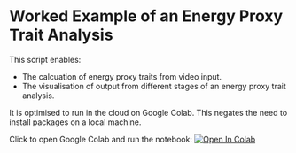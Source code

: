 # Worked Example of an Energy Proxy Trait Analysis

This script enables:

* The calcuation of energy proxy traits from video input.
* The visualisation of output from different stages of an energy proxy trait analysis.

It is optimised to run in the cloud on Google Colab. This negates the need to install packages on a local machine.

Click to open Google Colab and run the notebook: [![Open In Colab](https://colab.research.google.com/assets/colab-badge.svg)](https://colab.research.google.com/github/EmbryoPhenomics/embryocv_ept_examples/blob/main/EPT_example.ipynb)

